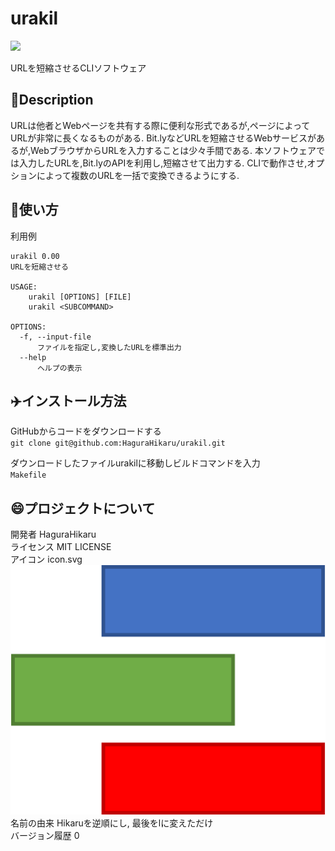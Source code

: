 # urakil
![](https://img.shields.io/github/license/HaguraHikaru/urakil)

URLを短縮させるCLIソフトウェア

## 🚪Description
URLは他者とWebページを共有する際に便利な形式であるが,ページによってURLが非常に長くなるものがある.
Bit.lyなどURLを短縮させるWebサービスがあるが,WebブラウザからURLを入力することは少々手間である.
本ソフトウェアでは入力したURLを,Bit.lyのAPIを利用し,短縮させて出力する.
CLIで動作させ,オプションによって複数のURLを一括で変換できるようにする.

## 📖使い方
利用例  


    urakil 0.00
    URLを短縮させる

    USAGE:  
        urakil [OPTIONS] [FILE]   
        urakil <SUBCOMMAND>  
  
    OPTIONS:  
      -f, --input-file  
          ファイルを指定し,変換したURLを標準出力  
      --help  
          ヘルプの表示  
## ✈️インストール方法 
GitHubからコードをダウンロードする  
    `git clone git@github.com:HaguraHikaru/urakil.git`  
  
ダウンロードしたファイルurakilに移動しビルドコマンドを入力  
    `Makefile`  

## 😄プロジェクトについて
  開発者 HaguraHikaru   
  ライセンス MIT LICENSE   
  アイコン icon.svg  
  ![](icon.svg)
  名前の由来 Hikaruを逆順にし, 最後をlに変えただけ  
  バージョン履歴 0  

